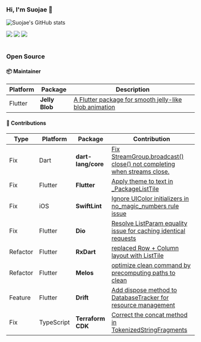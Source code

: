 ### Hi, I'm Suojae 👋

![Suojae's GitHub stats](https://github-readme-stats.vercel.app/api?username=suojae&show_icons=true&bg_color=00000000&hide=stars,contribs)

<p align="left">
  <img src="https://img.shields.io/badge/Flutter-%2302569B.svg?&style=for-the-badge&logo=flutter&logoColor=white" />
  <img src="https://img.shields.io/badge/iOS-%23000000.svg?&style=for-the-badge&logo=apple&logoColor=white" />
  <img src="https://img.shields.io/badge/Android-%233DDC84.svg?&style=for-the-badge&logo=android&logoColor=white" />
</p>

#

### Open Source

#### 📦 Maintainer  

| Platform | Package       | Description |
|----------|--------------|-------------|
| Flutter  | **Jelly Blob** | [A Flutter package for smooth jelly-like blob animation](https://pub.dev/packages/jelly_blob) |

#### 🌟 Contributions


| Type | Platform | Package | Contribution |
|------|----------|---------|-------------|
| Fix | Dart | **dart-lang/core** | [Fix StreamGroup.broadcast() close() not completing when streams close.](https://github.com/dart-lang/core/pull/876) |
| Fix | Flutter | **Flutter** | [Apply theme to text in _PackageListTile](https://github.com/flutter/flutter/pull/165739) |
| Fix | iOS | **SwiftLint** | [Ignore UIColor initializers in no_magic_numbers rule issue](https://github.com/realm/SwiftLint/pull/6035) |
| Fix | Flutter | **Dio** | [Resolve ListParam equality issue for caching identical requests](https://github.com/cfug/dio/pull/2366) |
| Refactor | Flutter | **RxDart** | [replaced Row + Column layout with ListTile](https://github.com/ReactiveX/rxdart/pull/789) |
| Refactor | Flutter | **Melos** | [optimize clean command by precomputing paths to clean](https://github.com/invertase/melos/pull/855) |
| Feature | Flutter | **Drift** | [Add dispose method to DatabaseTracker for resource management](https://github.com/simolus3/drift/pull/3420) |
| Fix | TypeScript | **Terraform CDK** | [Correct the concat method in TokenizedStringFragments](https://github.com/hashicorp/terraform-cdk/pull/3772) |

